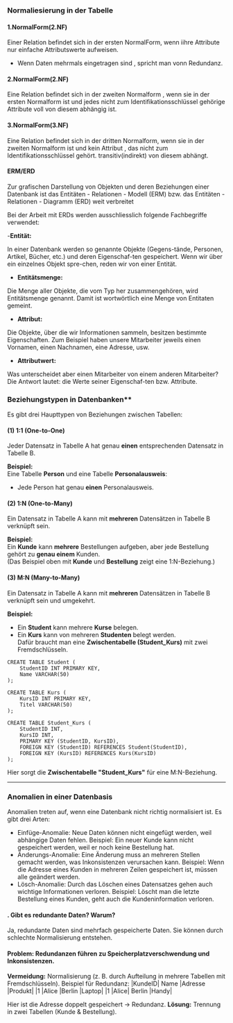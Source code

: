 ### Normaliesierung in der Tabelle
#### 1.NormalForm(2.NF)
Einer Relation befindet sich in der ersten NormalForm, wenn iihre Attribute nur einfache Attributswerte aufweisen.
- Wenn Daten mehrmals eingetragen sind , spricht man vonn Redundanz.

#### 2.NormalForm(2.NF)
Eine Relation befindet sich in der zweiten Normalform , wenn sie in der ersten Normalform ist und jedes nicht zum Identifikationsschlüssel gehörige Attribute voll von diesem abhängig ist.
#### 3.NormalForm(3.NF)
Eine Relation befindet sich in der dritten Normalform, wenn sie in der zweiten Normalform ist und kein Attribut , das nicht zum Identifikationsschlüssel gehört. transitiv(indirekt) von diesem abhängt.

 #### ERM/ERD

Zur grafischen Darstellung von Objekten und deren Beziehungen einer Datenbank ist das Entitäten - Relationen - Modell (ERM) bzw. das Entitäten - Relationen - Diagramm (ERD) weit verbreitet

Bei der Arbeit mit ERDs werden ausschliesslich folgende Fachbegriffe verwendet:

-**Entität:**

In einer Datenbank werden so genannte Objekte (Gegens-tände, Personen, Artikel, Bücher, etc.) und deren Eigenschaf-ten gespeichert. Wenn wir über ein einzelnes Objekt spre-chen, reden wir von einer Entität.

- **Entitätsmenge:**

Die Menge aller Objekte, die vom Typ her zusammengehören, wird Entitätsmenge genannt. Damit ist wortwörtlich eine Menge von Entitaten gemeint.

- **Attribut:**

Die Objekte, über die wir Informationen sammeln, besitzen bestimmte Eigenschaften. Zum Beispiel haben unsere Mitarbeiter jeweils einen Vornamen, einen Nachnamen, eine Adresse, usw.

- **Attributwert:**

Was unterscheidet aber einen Mitarbeiter von einem anderen Mitarbeiter? Die Antwort lautet: die Werte seiner Eigenschaf-ten bzw. Attribute.


### Beziehungstypen in Datenbanken**  

Es gibt drei Haupttypen von Beziehungen zwischen Tabellen:  

#### **(1) 1:1 (One-to-One)**  
Jeder Datensatz in Tabelle A hat genau **einen** entsprechenden Datensatz in Tabelle B.  

**Beispiel:**  
Eine Tabelle **Person** und eine Tabelle **Personalausweis**:  
- Jede Person hat genau **einen** Personalausweis.  

#### **(2) 1:N (One-to-Many)**  
Ein Datensatz in Tabelle A kann mit **mehreren** Datensätzen in Tabelle B verknüpft sein.  

**Beispiel:**  
Ein **Kunde** kann **mehrere** Bestellungen aufgeben, aber jede Bestellung gehört zu **genau einem** Kunden.  
(Das Beispiel oben mit **Kunde** und **Bestellung** zeigt eine 1:N-Beziehung.)  

#### **(3) M:N (Many-to-Many)**  
Ein Datensatz in Tabelle A kann mit **mehreren** Datensätzen in Tabelle B verknüpft sein und umgekehrt.  

**Beispiel:**  
- Ein **Student** kann mehrere **Kurse** belegen.  
- Ein **Kurs** kann von mehreren **Studenten** belegt werden.  
Dafür braucht man eine **Zwischentabelle (Student_Kurs)** mit zwei Fremdschlüsseln.  

```
CREATE TABLE Student (
    StudentID INT PRIMARY KEY,
    Name VARCHAR(50)
);

CREATE TABLE Kurs (
    KursID INT PRIMARY KEY,
    Titel VARCHAR(50)
);

CREATE TABLE Student_Kurs (
    StudentID INT,
    KursID INT,
    PRIMARY KEY (StudentID, KursID),
    FOREIGN KEY (StudentID) REFERENCES Student(StudentID),
    FOREIGN KEY (KursID) REFERENCES Kurs(KursID)
);
```
Hier sorgt die **Zwischentabelle "Student_Kurs"** für eine M:N-Beziehung.

---
### Anomalien in einer Datenbasis
Anomalien treten auf, wenn eine Datenbank nicht richtig normalisiert ist. Es gibt drei Arten:

- Einfüge-Anomalie: Neue Daten können nicht eingefügt werden, weil abhängige Daten fehlen.
Beispiel: Ein neuer Kunde kann nicht gespeichert werden, weil er noch keine Bestellung hat.
- Änderungs-Anomalie: Eine Änderung muss an mehreren Stellen gemacht werden, was Inkonsistenzen verursachen kann.
Beispiel: Wenn die Adresse eines Kunden in mehreren Zeilen gespeichert ist, müssen alle geändert werden.
- Lösch-Anomalie: Durch das Löschen eines Datensatzes gehen auch wichtige Informationen verloren.
Beispiel: Löscht man die letzte Bestellung eines Kunden, geht auch die Kundeninformation verloren.
#### . Gibt es redundante Daten? Warum?
Ja, redundante Daten sind mehrfach gespeicherte Daten. Sie können durch schlechte Normalisierung entstehen.

#### Problem: Redundanzen führen zu Speicherplatzverschwendung und Inkonsistenzen.
**Vermeidung:**  Normalisierung (z. B. durch Aufteilung in mehrere Tabellen mit Fremdschlüsseln).
Beispiel für Redundanz:
|KundeID|	Name	|Adresse	|Produkt| 
|1	|Alice	|Berlin	|Laptop|
|1	|Alice|	Berlin	|Handy|

Hier ist die Adresse doppelt gespeichert → Redundanz.
**Lösung:** Trennung in zwei Tabellen (Kunde & Bestellung).


